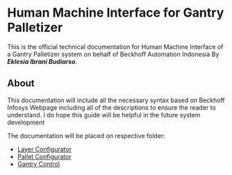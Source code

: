# Human Machine Interface for Gantry Palletizer
This is the official technical documentation for Human Machine Interface of a Gantry Palletizer system on behalf of Beckhoff Automation Indonesia By ***Eklesia Ibrani Budiarso***.

## About
This documentation will include all the necessary syntax based on Beckhoff Infosys Webpage including all of the descriptions to ensure the reader to understand. I do hope this guide will be helpful in the future system development

The documentation will be placed on respective folder:
- [Layer Configurator](LayerConfigurator/LayerConfigurator.md)
- [Pallet Configurator](PalletConfigurator/PalletConfigurator.md)
- [Gantry Control](GantryControl/GantryControl.md)
